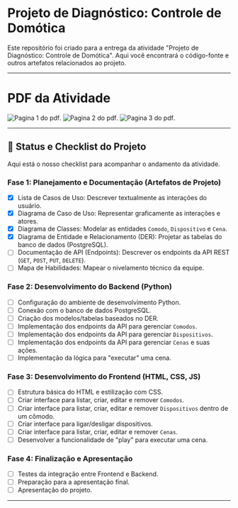 # Projeto de Diagnóstico: Controle de Domótica

Este repositório foi criado para a entrega da atividade "Projeto de Diagnóstico: Controle de Domótica". Aqui você encontrará o código-fonte e outros artefatos relacionados ao projeto.

--- 
# PDF da Atividade

![Pagina 1 do pdf](https://imgur.com/0po4bBo.png).
![Pagina 2 do pdf](https://imgur.com/PPIAbsB.png).
![Pagina 3 do pdf](https://imgur.com/GH9oNyo.png).

---

## 🚀 Status e Checklist do Projeto

Aqui está o nosso checklist para acompanhar o andamento da atividade.

### Fase 1: Planejamento e Documentação (Artefatos de Projeto)
- [x] Lista de Casos de Uso: Descrever textualmente as interações do usuário.
- [x] Diagrama de Caso de Uso: Representar graficamente as interações e atores.
- [x] Diagrama de Classes: Modelar as entidades `Comodo`, `Dispositivo` e `Cena`.
- [x] Diagrama de Entidade e Relacionamento (DER): Projetar as tabelas do banco de dados (PostgreSQL).
- [ ] Documentação de API (Endpoints): Descrever os endpoints da API REST (`GET`, `POST`, `PUT`, `DELETE`).
- [ ] Mapa de Habilidades: Mapear o nivelamento técnico da equipe.

### Fase 2: Desenvolvimento do Backend (Python)
- [ ] Configuração do ambiente de desenvolvimento Python.
- [ ] Conexão com o banco de dados PostgreSQL.
- [ ] Criação dos modelos/tabelas baseados no DER.
- [ ] Implementação dos endpoints da API para gerenciar `Comodos`.
- [ ] Implementação dos endpoints da API para gerenciar `Dispositivos`.
- [ ] Implementação dos endpoints da API para gerenciar `Cenas` e suas ações.
- [ ] Implementação da lógica para "executar" uma cena.

### Fase 3: Desenvolvimento do Frontend (HTML, CSS, JS)
- [ ] Estrutura básica do HTML e estilização com CSS.
- [ ] Criar interface para listar, criar, editar e remover `Comodos`.
- [ ] Criar interface para listar, criar, editar e remover `Dispositivos` dentro de um cômodo.
- [ ] Criar interface para ligar/desligar dispositivos.
- [ ] Criar interface para listar, criar, editar e remover `Cenas`.
- [ ] Desenvolver a funcionalidade de "play" para executar uma cena.

### Fase 4: Finalização e Apresentação
- [ ] Testes da integração entre Frontend e Backend.
- [ ] Preparação para a apresentação final.
- [ ] Apresentação do projeto.

---